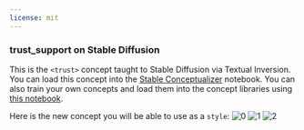 ```yaml
---
license: mit
---
```

### trust_support on Stable Diffusion
This is the `<trust>` concept taught to Stable Diffusion via Textual Inversion. You can load this concept into the [Stable Conceptualizer](https://colab.research.google.com/github/huggingface/notebooks/blob/main/diffusers/stable_conceptualizer_inference.ipynb) notebook. You can also train your own concepts and load them into the concept libraries using [this notebook](https://colab.research.google.com/github/huggingface/notebooks/blob/main/diffusers/sd_textual_inversion_training.ipynb).

Here is the new concept you will be able to use as a `style`:
![<trust> 0](https://huggingface.co/sd-concepts-library/trust-support/resolve/main/concept_images/1.jpeg)
![<trust> 1](https://huggingface.co/sd-concepts-library/trust-support/resolve/main/concept_images/0.jpeg)
![<trust> 2](https://huggingface.co/sd-concepts-library/trust-support/resolve/main/concept_images/2.jpeg)

